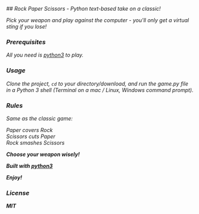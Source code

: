 <i>## Rock Paper Scissors - Python text-based take on a classic!<i>

Pick your weapon and play against the computer - you'll only get a virtual sting if you lose!

### Prerequisites

All you need is [python3](https://www.python.org/doc/) to play.

### Usage
Clone the project, <code>cd</code> to your directory/download, and run the game.py file in a Python 3 shell (Terminal on a mac / Linux, Windows command prompt).

### Rules
Same as the classic game:

Paper covers Rock  
Scissors cuts Paper  
Rock smashes Scissors

<b>Choose your weapon wisely!<b>

Built with [python3](https://www.python.org/)


Enjoy!

### License 
MIT